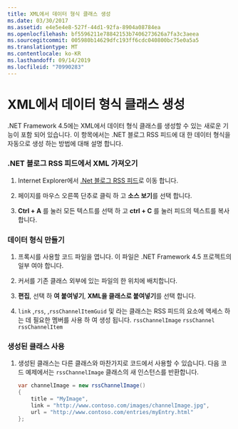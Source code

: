 ```yaml
---
title: XML에서 데이터 형식 클래스 생성
ms.date: 03/30/2017
ms.assetid: e4e5e4e8-527f-44d1-92fa-8904a08784ea
ms.openlocfilehash: bf5596211e78842153b7406273626a7fa3c3aeea
ms.sourcegitcommit: 005980b14629dfc193ff6cdc040800bc75e0a5a5
ms.translationtype: MT
ms.contentlocale: ko-KR
ms.lasthandoff: 09/14/2019
ms.locfileid: "70990283"
---
```

# <a name="generating-data-type-classes-from-xml"></a>XML에서 데이터 형식 클래스 생성
.NET Framework 4.5에는 XML에서 데이터 형식 클래스를 생성할 수 있는 새로운 기능이 포함 되어 있습니다. 이 항목에서는 .NET 블로그 RSS 피드에 대 한 데이터 형식을 자동으로 생성 하는 방법에 대해 설명 합니다.  
  
### <a name="obtaining-the-xml-from-the-net-blog-rss-feed"></a>.NET 블로그 RSS 피드에서 XML 가져오기  
  
1. Internet Explorer에서 [.Net 블로그 RSS 피드](https://devblogs.microsoft.com/dotnet/feed/)로 이동 합니다.  
  
2. 페이지를 마우스 오른쪽 단추로 클릭 하 고 **소스 보기**를 선택 합니다.  
  
3. **Ctrl + A** 를 눌러 모든 텍스트를 선택 하 고 **ctrl + C** 를 눌러 피드의 텍스트를 복사 합니다.  
  
### <a name="creating-the-data-types"></a>데이터 형식 만들기  
  
1. 프록시를 사용할 코드 파일을 엽니다. 이 파일은 .NET Framework 4.5 프로젝트의 일부 여야 합니다.  
  
2. 커서를 기존 클래스 외부에 있는 파일의 한 위치에 배치합니다.  
  
3. **편집**, 선택 하 **여 붙여넣기**, **XML을 클래스로 붙여넣기**를 선택 합니다.  
  
4. `link` ,`rss`, ,`rssChannelItemGuid` 및 라는 클래스는 RSS 피드의 요소에 액세스 하는 데 필요한 멤버를 사용 하 여 생성 됩니다. `rssChannelImage` `rssChannel` `rssChannelItem`  
  
### <a name="using-the-generated-classes"></a>생성된 클래스 사용  
  
1. 생성된 클래스는 다른 클래스와 마찬가지로 코드에서 사용할 수 있습니다. 다음 코드 예제에서는 `rssChannelImage` 클래스의 새 인스턴스를 반환합니다.  
  
    ```csharp  
    var channelImage = new rssChannelImage()   
    {   
        title = "MyImage",   
        link = "http://www.contoso.com/images/channelImage.jpg",   
        url = "http://www.contoso.com/entries/myEntry.html"   
    };  
    ```
